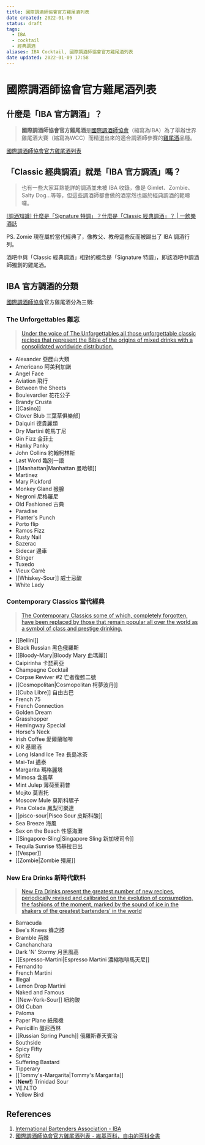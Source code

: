 ```yaml
---
title: 國際調酒師協會官方雞尾酒列表
date created: 2022-01-06
status: draft
tags:
  - IBA
  - cocktail
  - 經典調酒
aliases: IBA Cocktail, 國際調酒師協會官方雞尾酒列表
date updated: 2022-01-09 17:58
---
```


# 國際調酒師協會官方雞尾酒列表

## 什麼是「IBA 官方調酒」？

> **國際調酒師協會官方雞尾酒**是[國際調酒師協會](https://zh.wikipedia.org/wiki/%E5%9C%8B%E9%9A%9B%E8%AA%BF%E9%85%92%E5%B8%AB%E5%8D%94%E6%9C%83 "國際調酒師協會")（縮寫為IBA）為了舉辦世界雞尾酒大賽（縮寫為WCC）而精選出來的適合調酒師參賽的[雞尾酒](https://zh.wikipedia.org/wiki/%E9%B8%A1%E5%B0%BE%E9%85%92 "雞尾酒")品種。

[國際調酒師協會官方雞尾酒列表](https://zh.wikipedia.org/zh-tw/%E5%9B%BD%E9%99%85%E8%B0%83%E9%85%92%E5%B8%88%E5%8D%8F%E4%BC%9A%E5%AE%98%E6%96%B9%E9%B8%A1%E5%B0%BE%E9%85%92%E5%88%97%E8%A1%A8)

## 「Classic 經典調酒」就是「IBA 官方調酒」嗎？

> 也有一些大家耳熟能詳的調酒並未被 IBA 收錄，像是 Gimlet、Zombie、Salty Dog…等等，但這些調酒師都會做的酒當然也屬於經典調酒的範疇囉。

[[調酒知識] 什麼是「Signature 特調」？什麼是「Classic 經典調酒」？ | 一飲樂酒誌](https://www.1shot.tw/20111/%E8%AA%BF%E9%85%92%E7%9F%A5%E8%AD%98-%E4%BB%80%E9%BA%BC%E6%98%AF%E3%80%8Csignature-%E7%89%B9%E8%AA%BF%E3%80%8D%EF%BC%9F%E4%BB%80%E9%BA%BC%E6%98%AF%E3%80%8Cclassic-%E7%B6%93%E5%85%B8%E8%AA%BF)

PS. Zomie 現在屬於當代經典了，像教父、教母這些反而被踢出了 IBA 調酒行列。

酒吧中與「Classic 經典調酒」相對的概念是「Signature 特調」，即該酒吧中調酒師獨創的雞尾酒。

## IBA 官方調酒的分類

[國際調酒師協會](https://zh.wikipedia.org/wiki/%E5%9C%8B%E9%9A%9B%E8%AA%BF%E9%85%92%E5%B8%AB%E5%8D%94%E6%9C%83 "國際調酒師協會")官方雞尾酒分為三類:

### The Unforgettables 難忘

> [Under the voice of The Unforgettables all those unforgettable classic recipes that represent the Bible of the origins of mixed drinks with a consolidated worldwide distribution.](https://iba-world.com/category/iba-cocktails/the-unforgettables/)

- Alexander 亞歷山大類
- Americano 阿美利加諾
- Angel Face
- Aviation 飛行
- Between the Sheets
- Boulevardier 花花公子
- Brandy Crusta
- [[Casino]]
- Clover Blub 三葉草俱樂部]
- Daiquiri 德貴麗類
- Dry Martini 乾馬丁尼
- Gin Fizz 金菲士
- Hanky Panky
- John Collins 約翰柯林斯
- Last Word 臨別一語
- [[Manhattan|Manhattan 曼哈頓]]
- Martinez
- Mary Pickford
- Monkey Gland 猴腺
- Negroni 尼格羅尼
- Old Fashioned 古典
- Paradise
- Planter's Punch
- Porto flip
- Ramos Fizz
- Rusty Nail
- Sazerac
- Sidecar 邊車
- Stinger
- Tuxedo
- Vieux Carrè
- [[Whiskey-Sour]] 威士忌酸
- White Lady

### Contemporary Classics 當代經典

> [The Contemporary Classics some of which, completely forgotten, have been replaced by those that remain popular all over the world as a symbol of class and prestige drinking.](https://iba-world.com/category/iba-cocktails/contemporary-classics/)

- [[Bellini]]
- Black Russian 黑色俄羅斯
- [[Bloody-Mary|Bloody Mary 血瑪麗]]
- Caipirinha 卡琵莉亞
- Champagne Cocktail
- Corpse Reviver #2 亡者復甦二號
- [[Cosmopolitan|Cosmopolitan 柯夢波丹]]
- [[Cuba Libre]] 自由古巴
- French 75
- French Connection
- Golden Dream
- Grasshopper
- Hemingway Special
- Horse's Neck
- Irish Coffee 愛爾蘭咖啡
- KIR 基爾酒
- Long Island Ice Tea 長島冰茶
- Mai-Tai 邁泰
- Margarita 瑪格麗塔
- Mimosa 含羞草
- Mint Julep 薄荷茱莉普
- Mojito 莫吉托
- Moscow Mule 莫斯科騾子
- Pina Colada 鳳梨可樂達
- [[pisco-sour|Pisco Sour 皮斯科酸]]
- Sea Breeze 海風
- Sex on the Beach 性感海灘
- [[Singapore-Sling|Singapore Sling 新加坡司令]]
- Tequila Sunrise 特基拉日出
- [[Vesper]]
- [[Zombie|Zombie 殭屍]]

### New Era Drinks 新時代飲料

> [New Era Drinks present the greatest number of new recipes, periodically revised and calibrated on the evolution of consumption, the fashions of the moment, marked by the sound of ice in the shakers of the greatest bartenders’ in the world](https://iba-world.com/category/iba-cocktails/new-era-drinks/)

- Barracuda
- Bee's Knees 蜂之膝
- Bramble 荊棘
- Canchanchara
- Dark 'N' Stormy 月黑風高
- [[Espresso-Martini|Espresso Martini 濃縮咖啡馬天尼]]
- Fernandito
- French Martini
- Illegal
- Lemon Drop Martini
- Naked and Famous
- [[New-York-Sour]] 紐約酸
- Old Cuban
- Paloma
- Paper Plane 紙飛機
- Penicillin 盤尼西林
- [[Russian Spring Punch]] 俄羅斯春天賓治
- Southside
- Spicy Fifty
- Spritz
- Suffering Bastard
- Tipperary
- [[Tommy's-Margarita|Tommy's Margarita]]
- (**New!**) Trinidad Sour
- VE.N.TO
- Yellow Bird

## References

1. [International Bartenders Association - IBA](https://iba-world.com/)
2. [國際調酒師協會官方雞尾酒列表 - 維基百科，自由的百科全書](https://zh.wikipedia.org/zh-tw/%E5%9B%BD%E9%99%85%E8%B0%83%E9%85%92%E5%B8%88%E5%8D%8F%E4%BC%9A%E5%AE%98%E6%96%B9%E9%B8%A1%E5%B0%BE%E9%85%92%E5%88%97%E8%A1%A8)
